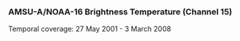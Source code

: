 ### AMSU-A/NOAA-16 Brightness Temperature (Channel 15)
Temporal coverage: 27 May 2001 - 3 March 2008
